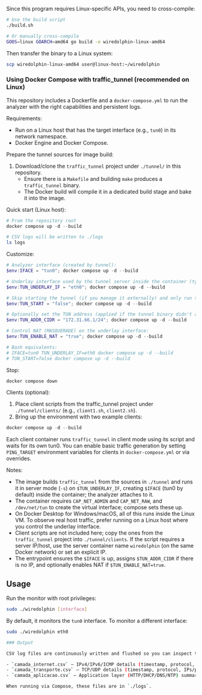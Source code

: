 Since this program requires Linux-specific APIs, you need to cross-compile:

```bash
# Use the build script
./build.sh

# Or manually cross-compile
GOOS=linux GOARCH=amd64 go build -o wiredolphin-linux-amd64
```

Then transfer the binary to a Linux system:
```bash
scp wiredolphin-linux-amd64 user@linux-host:~/wiredolphin
```

### Using Docker Compose with traffic_tunnel (recommended on Linux)

This repository includes a Dockerfile and a `docker-compose.yml` to run the analyzer with the right capabilities and persistent logs.

Requirements:
- Run on a Linux host that has the target interface (e.g., `tun0`) in its network namespace.
- Docker Engine and Docker Compose.

Prepare the tunnel sources for image build:

1. Download/clone the `traffic_tunnel` project under `./tunnel/` in this repository.
	- Ensure there is a `Makefile` and building `make` produces a `traffic_tunnel` binary.
	- The Docker build will compile it in a dedicated build stage and bake it into the image.

Quick start (Linux host):

```powershell
# From the repository root
docker compose up -d --build

# CSV logs will be written to ./logs
ls logs
```

Customize:

```powershell
# Analyzer interface (created by tunnel):
$env:IFACE = "tun0"; docker compose up -d --build

# Underlay interface used by the tunnel server inside the container (typically eth0):
$env:TUN_UNDERLAY_IF = "eth0"; docker compose up -d --build

# Skip starting the tunnel (if you manage it externally) and only run the analyzer inside the container:
$env:TUN_START = "false"; docker compose up -d --build

# Optionally set the TUN address (applied if the tunnel binary didn't assign one):
$env:TUN_ADDR_CIDR = "172.31.66.1/24"; docker compose up -d --build

# Control NAT (MASQUERADE) on the underlay interface:
$env:TUN_ENABLE_NAT = "true"; docker compose up -d --build

# Bash equivalents:
# IFACE=tun0 TUN_UNDERLAY_IF=eth0 docker compose up -d --build
# TUN_START=false docker compose up -d --build
```

Stop:

```powershell
docker compose down
```

Clients (optional):

1. Place client scripts from the traffic_tunnel project under `./tunnel/clients/` (e.g., `client1.sh`, `client2.sh`).
2. Bring up the environment with two example clients:

```powershell
docker compose up -d --build
```

Each client container runs `traffic_tunnel` in client mode using its script and waits for its own tun0. You can enable basic traffic generation by setting `PING_TARGET` environment variables for clients in `docker-compose.yml` or via overrides.

Notes:
- The image builds `traffic_tunnel` from the sources in `./tunnel` and runs it in server mode (`-s`) on `$TUN_UNDERLAY_IF`, creating `$IFACE` (tun0 by default) inside the container; the analyzer attaches to it.
- The container requires `CAP_NET_ADMIN` and `CAP_NET_RAW`, and `/dev/net/tun` to create the virtual interface; compose sets these up.
- On Docker Desktop for Windows/macOS, all of this runs inside the Linux VM. To observe real host traffic, prefer running on a Linux host where you control the underlay interface.
- Client scripts are not included here; copy the ones from the `traffic_tunnel` project into `./tunnel/clients`. If the script requires a server IP/host, use the server container name `wiredolphin` (on the same Docker network) or set an explicit IP.
 - The entrypoint ensures the `$IFACE` is up, assigns `$TUN_ADDR_CIDR` if there is no IP, and optionally enables NAT if `$TUN_ENABLE_NAT=true`.

## Usage

Run the monitor with root privileges:

```bash
sudo ./wiredolphin [interface]
```

By default, it monitors the `tun0` interface. To monitor a different interface:

```bash
sudo ./wiredolphin eth0

### Output

CSV log files are continuously written and flushed so you can inspect them live:

- `camada_internet.csv` – IPv4/IPv6/ICMP details (timestamp, protocol, IPs, proto number, ICMP info, bytes)
- `camada_transporte.csv` – TCP/UDP details (timestamp, protocol, IPs/ports, bytes)
- `camada_aplicacao.csv` – Application layer (HTTP/DHCP/DNS/NTP) summary

When running via Compose, these files are in `./logs`.
```